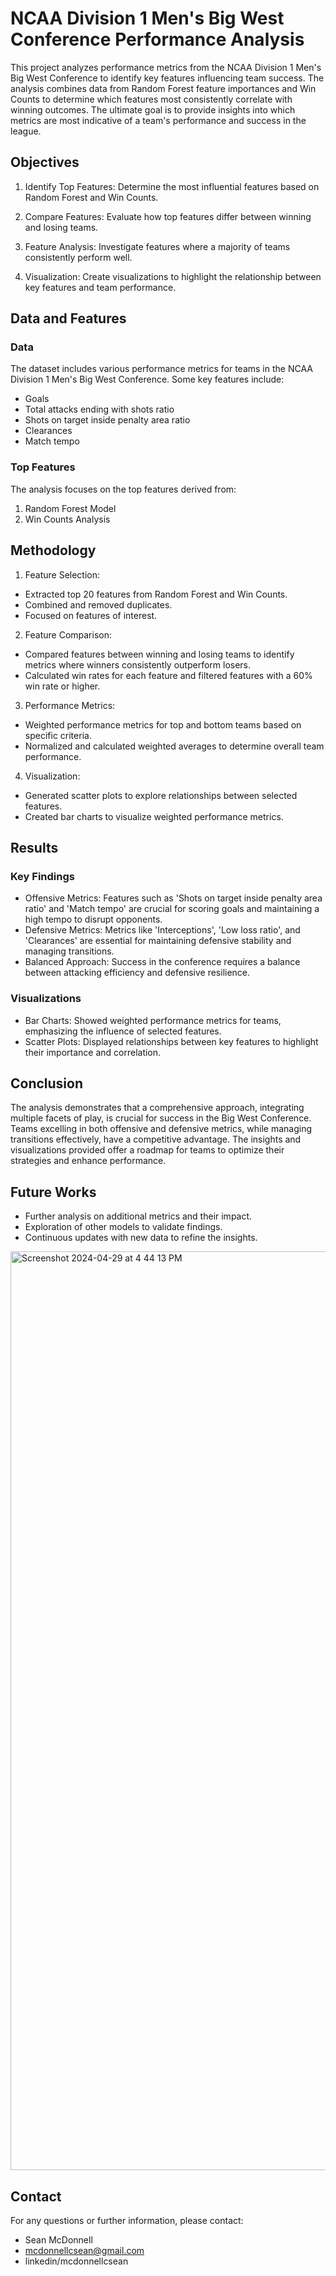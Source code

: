 # NCAA Division 1 Men's Big West Conference Performance Analysis

This project analyzes performance metrics from the NCAA Division 1 Men's Big West Conference to identify key features influencing team success. The analysis combines data from Random Forest feature importances and Win Counts to determine which features most consistently correlate with winning outcomes. The ultimate goal is to provide insights into which metrics are most indicative of a team's performance and success in the league.

## Objectives
1. Identify Top Features: Determine the most influential features based on Random Forest and Win Counts.

2. Compare Features: Evaluate how top features differ between winning and losing teams.

3. Feature Analysis: Investigate features where a majority of teams consistently perform well.

4. Visualization: Create visualizations to highlight the relationship between key features and team performance.

## Data and Features
### Data
The dataset includes various performance metrics for teams in the NCAA Division 1 Men's Big West Conference. Some key features include:

- Goals
- Total attacks ending with shots ratio
- Shots on target inside penalty area ratio
- Clearances
- Match tempo

### Top Features
The analysis focuses on the top features derived from:

1. Random Forest Model
2. Win Counts Analysis

## Methodology
1. Feature Selection:

- Extracted top 20 features from Random Forest and Win Counts.
- Combined and removed duplicates.
- Focused on features of interest.

2. Feature Comparison:

- Compared features between winning and losing teams to identify metrics where winners consistently outperform losers.
- Calculated win rates for each feature and filtered features with a 60% win rate or higher.

3. Performance Metrics:

- Weighted performance metrics for top and bottom teams based on specific criteria.
- Normalized and calculated weighted averages to determine overall team performance.

4. Visualization:

- Generated scatter plots to explore relationships between selected features.
- Created bar charts to visualize weighted performance metrics.

## Results
### Key Findings
- Offensive Metrics: Features such as 'Shots on target inside penalty area ratio' and 'Match tempo' are crucial for scoring goals and maintaining a high tempo to disrupt opponents.
- Defensive Metrics: Metrics like 'Interceptions', 'Low loss ratio', and 'Clearances' are essential for maintaining defensive stability and managing transitions.
- Balanced Approach: Success in the conference requires a balance between attacking efficiency and defensive resilience.

### Visualizations
- Bar Charts: Showed weighted performance metrics for teams, emphasizing the influence of selected features.
- Scatter Plots: Displayed relationships between key features to highlight their importance and correlation.

## Conclusion
The analysis demonstrates that a comprehensive approach, integrating multiple facets of play, is crucial for success in the Big West Conference. Teams excelling in both offensive and defensive metrics, while managing transitions effectively, have a competitive advantage. The insights and visualizations provided offer a roadmap for teams to optimize their strategies and enhance performance.

## Future Works
- Further analysis on additional metrics and their impact.
- Exploration of other models to validate findings.
- Continuous updates with new data to refine the insights.

<img width="1470" alt="Screenshot 2024-04-29 at 4 44 13 PM" src="https://github.com/user-attachments/assets/671694cb-631e-4a0a-9211-db30307010a0">

## Contact
For any questions or further information, please contact:

- Sean McDonnell 
- mcdonnellcsean@gmail.com
- linkedin/mcdonnellcsean

